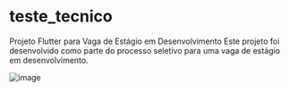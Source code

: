 # teste_tecnico

Projeto Flutter para Vaga de Estágio em Desenvolvimento
Este projeto foi desenvolvido como parte do processo seletivo para uma vaga de estágio em desenvolvimento.


![image](https://github.com/user-attachments/assets/9ef8d9e8-acad-4491-9955-f0f238085a6e)


